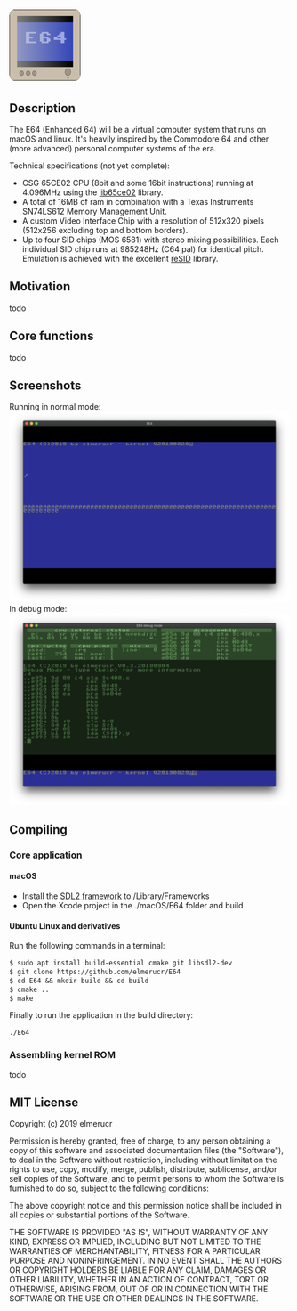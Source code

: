 # ![E64test](./docs/E64_icon.png)
## Description
The E64 (Enhanced 64) will be a virtual computer system that runs on macOS and linux. It's heavily inspired by the Commodore 64 and other (more advanced) personal computer systems of the era.

Technical specifications (not yet complete):
* CSG 65CE02 CPU (8bit and some 16bit instructions) running at 4.096MHz using the [lib65ce02](https://github.com/elmerucr/lib65ce02) library.
* A total of 16MB of ram in combination with a Texas Instruments SN74LS612 Memory Management Unit.
* A custom Video Interface Chip with a resolution of 512x320 pixels (512x256 excluding  top and bottom borders).
* Up to four SID chips (MOS 6581) with stereo mixing possibilities. Each individual SID chip runs at 985248Hz (C64 pal) for identical pitch. Emulation is achieved with the excellent [reSID](http://www.zimmers.net/anonftp/pub/cbm/crossplatform/emulators/resid/index.html) library.
## Motivation
todo
## Core functions
todo
## Screenshots
Running in normal mode:
![E64 normal mode](./docs/E64_2019-09-04.png)
In debug mode:
![E64 debug mode](./docs/E64_debug_2019-09-04.png)
## Compiling
### Core application
#### macOS
* Install the [SDL2 framework](https://www.libsdl.org/download-2.0.php) to /Library/Frameworks
* Open the Xcode project in the ./macOS/E64 folder and build
#### Ubuntu Linux and derivatives
Run the following commands in a terminal:

````console
$ sudo apt install build-essential cmake git libsdl2-dev
$ git clone https://github.com/elmerucr/E64
$ cd E64 && mkdir build && cd build
$ cmake ..
$ make
````

Finally to run the application in the build directory:

````console
./E64
````
### Assembling kernel ROM
todo
## MIT License
Copyright (c) 2019 elmerucr

Permission is hereby granted, free of charge, to any person obtaining a copy of this software and associated documentation files (the "Software"), to deal in the Software without restriction, including without limitation the rights to use, copy, modify, merge, publish, distribute, sublicense, and/or sell copies of the Software, and to permit persons to whom the Software is furnished to do so, subject to the following conditions:

The above copyright notice and this permission notice shall be included in all copies or substantial portions of the Software.

THE SOFTWARE IS PROVIDED "AS IS", WITHOUT WARRANTY OF ANY KIND, EXPRESS OR IMPLIED, INCLUDING BUT NOT LIMITED TO THE WARRANTIES OF MERCHANTABILITY, FITNESS FOR A PARTICULAR PURPOSE AND NONINFRINGEMENT. IN NO EVENT SHALL THE AUTHORS OR COPYRIGHT HOLDERS BE LIABLE FOR ANY CLAIM, DAMAGES OR OTHER LIABILITY, WHETHER IN AN ACTION OF CONTRACT, TORT OR OTHERWISE, ARISING FROM, OUT OF OR IN CONNECTION WITH THE SOFTWARE OR THE USE OR OTHER DEALINGS IN THE
SOFTWARE.
